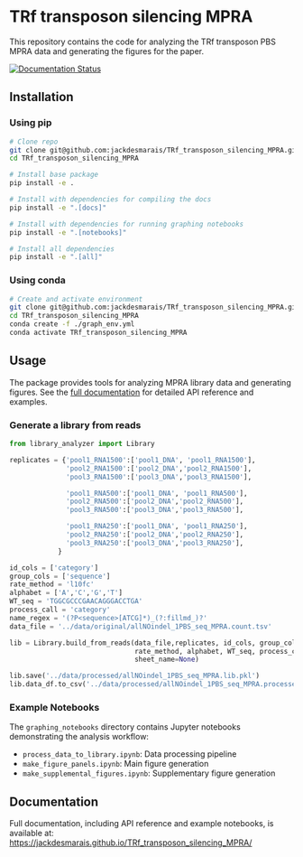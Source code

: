 # TRf transposon silencing MPRA

This repository contains the code for analyzing the TRf transposon PBS MPRA data and generating the figures for the paper.

[![Documentation Status](https://github.com/jackdesmarais/TRf_transposon_silencing_MPRA/actions/workflows/docs.yml/badge.svg)](https://jackdesmarais.github.io/TRf_transposon_silencing_MPRA/)

## Installation

### Using pip
```bash
# Clone repo
git clone git@github.com:jackdesmarais/TRf_transposon_silencing_MPRA.git
cd TRf_transposon_silencing_MPRA

# Install base package
pip install -e .

# Install with dependencies for compiling the docs
pip install -e ".[docs]"

# Install with dependencies for running graphing notebooks
pip install -e ".[notebooks]"

# Install all dependencies
pip install -e ".[all]"
```

### Using conda
```bash
# Create and activate environment
git clone git@github.com:jackdesmarais/TRf_transposon_silencing_MPRA.git
cd TRf_transposon_silencing_MPRA
conda create -f ./graph_env.yml
conda activate TRf_transposon_silencing_MPRA
```

## Usage

The package provides tools for analyzing MPRA library data and generating figures. See the [full documentation](https://jackdesmarais.github.io/TRf_transposon_silencing_MPRA/) for detailed API reference and examples.

### Generate a library from reads
```python
from library_analyzer import Library

replicates = {'pool1_RNA1500':['pool1_DNA', 'pool1_RNA1500'],
              'pool2_RNA1500':['pool2_DNA','pool2_RNA1500'],
              'pool3_RNA1500':['pool3_DNA','pool3_RNA1500'],

              'pool1_RNA500':['pool1_DNA', 'pool1_RNA500'],
              'pool2_RNA500':['pool2_DNA','pool2_RNA500'],
              'pool3_RNA500':['pool3_DNA','pool3_RNA500'],

              'pool1_RNA250':['pool1_DNA', 'pool1_RNA250'],
              'pool2_RNA250':['pool2_DNA','pool2_RNA250'],
              'pool3_RNA250':['pool3_DNA','pool3_RNA250'],
            }

id_cols = ['category']
group_cols = ['sequence']
rate_method = 'l10fc'
alphabet = ['A','C','G','T']
WT_seq = 'TGGCGCCCGAACAGGGACCTGA'
process_call = 'category'
name_regex = '(?P<sequence>[ATCG]*)_(?:fillmd_)?'
data_file = '../data/original/allNOindel_1PBS_seq_MPRA.count.tsv'

lib = Library.build_from_reads(data_file,replicates, id_cols, group_cols, 
                               rate_method, alphabet, WT_seq, process_call, name_regex, 
                               sheet_name=None)

lib.save('../data/processed/allNOindel_1PBS_seq_MPRA.lib.pkl')
lib.data_df.to_csv('../data/processed/allNOindel_1PBS_seq_MPRA.processed.csv')
```

### Example Notebooks
The `graphing_notebooks` directory contains Jupyter notebooks demonstrating the analysis workflow:
- `process_data_to_library.ipynb`: Data processing pipeline
- `make_figure_panels.ipynb`: Main figure generation
- `make_supplemental_figures.ipynb`: Supplementary figure generation

## Documentation

Full documentation, including API reference and example notebooks, is available at:
https://jackdesmarais.github.io/TRf_transposon_silencing_MPRA/
